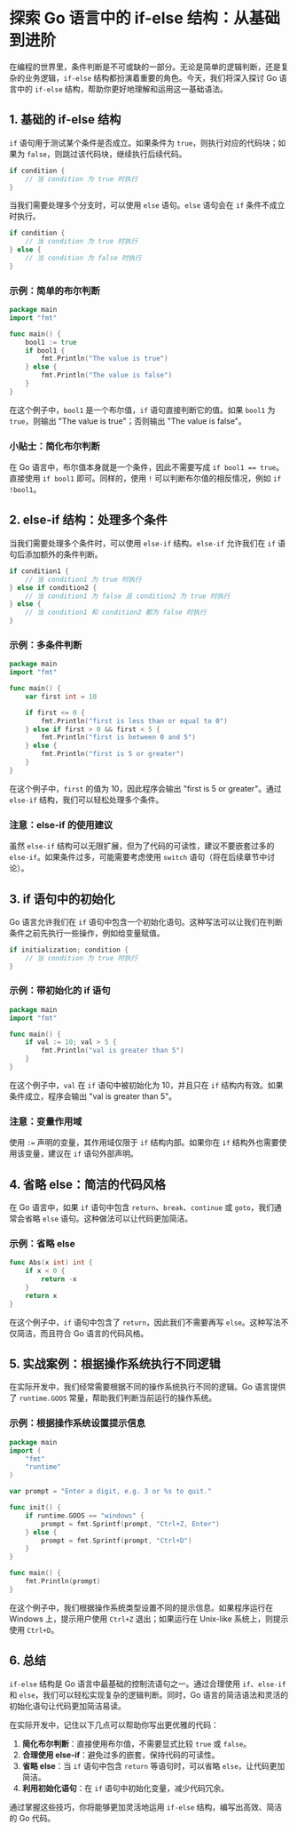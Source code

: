 # 探索 Go 语言中的 if-else 结构：从基础到进阶

在编程的世界里，条件判断是不可或缺的一部分。无论是简单的逻辑判断，还是复杂的业务逻辑，`if-else` 结构都扮演着重要的角色。今天，我们将深入探讨 Go 语言中的 `if-else` 结构，帮助你更好地理解和运用这一基础语法。

## 1. 基础的 if-else 结构

`if` 语句用于测试某个条件是否成立。如果条件为 `true`，则执行对应的代码块；如果为 `false`，则跳过该代码块，继续执行后续代码。

```go
if condition {
    // 当 condition 为 true 时执行
}
```

当我们需要处理多个分支时，可以使用 `else` 语句。`else` 语句会在 `if` 条件不成立时执行。

```go
if condition {
    // 当 condition 为 true 时执行
} else {
    // 当 condition 为 false 时执行
}
```

### 示例：简单的布尔判断

```go
package main
import "fmt"

func main() {
    bool1 := true
    if bool1 {
        fmt.Println("The value is true")
    } else {
        fmt.Println("The value is false")
    }
}
```

在这个例子中，`bool1` 是一个布尔值，`if` 语句直接判断它的值。如果 `bool1` 为 `true`，则输出 "The value is true"；否则输出 "The value is false"。

### 小贴士：简化布尔判断

在 Go 语言中，布尔值本身就是一个条件，因此不需要写成 `if bool1 == true`。直接使用 `if bool1` 即可。同样的，使用 `!` 可以判断布尔值的相反情况，例如 `if !bool1`。

## 2. else-if 结构：处理多个条件

当我们需要处理多个条件时，可以使用 `else-if` 结构。`else-if` 允许我们在 `if` 语句后添加额外的条件判断。

```go
if condition1 {
    // 当 condition1 为 true 时执行
} else if condition2 {
    // 当 condition1 为 false 且 condition2 为 true 时执行
} else {
    // 当 condition1 和 condition2 都为 false 时执行
}
```

### 示例：多条件判断

```go
package main
import "fmt"

func main() {
    var first int = 10

    if first <= 0 {
        fmt.Println("first is less than or equal to 0")
    } else if first > 0 && first < 5 {
        fmt.Println("first is between 0 and 5")
    } else {
        fmt.Println("first is 5 or greater")
    }
}
```

在这个例子中，`first` 的值为 10，因此程序会输出 "first is 5 or greater"。通过 `else-if` 结构，我们可以轻松处理多个条件。

### 注意：else-if 的使用建议

虽然 `else-if` 结构可以无限扩展，但为了代码的可读性，建议不要嵌套过多的 `else-if`。如果条件过多，可能需要考虑使用 `switch` 语句（将在后续章节中讨论）。

## 3. if 语句中的初始化

Go 语言允许我们在 `if` 语句中包含一个初始化语句。这种写法可以让我们在判断条件之前先执行一些操作，例如给变量赋值。

```go
if initialization; condition {
    // 当 condition 为 true 时执行
}
```

### 示例：带初始化的 if 语句

```go
package main
import "fmt"

func main() {
    if val := 10; val > 5 {
        fmt.Println("val is greater than 5")
    }
}
```

在这个例子中，`val` 在 `if` 语句中被初始化为 10，并且只在 `if` 结构内有效。如果条件成立，程序会输出 "val is greater than 5"。

### 注意：变量作用域

使用 `:=` 声明的变量，其作用域仅限于 `if` 结构内部。如果你在 `if` 结构外也需要使用该变量，建议在 `if` 语句外部声明。

## 4. 省略 else：简洁的代码风格

在 Go 语言中，如果 `if` 语句中包含 `return`、`break`、`continue` 或 `goto`，我们通常会省略 `else` 语句。这种做法可以让代码更加简洁。

### 示例：省略 else

```go
func Abs(x int) int {
    if x < 0 {
        return -x
    }
    return x
}
```

在这个例子中，`if` 语句中包含了 `return`，因此我们不需要再写 `else`。这种写法不仅简洁，而且符合 Go 语言的代码风格。

## 5. 实战案例：根据操作系统执行不同逻辑

在实际开发中，我们经常需要根据不同的操作系统执行不同的逻辑。Go 语言提供了 `runtime.GOOS` 常量，帮助我们判断当前运行的操作系统。

### 示例：根据操作系统设置提示信息

```go
package main
import (
    "fmt"
    "runtime"
)

var prompt = "Enter a digit, e.g. 3 or %s to quit."

func init() {
    if runtime.GOOS == "windows" {
        prompt = fmt.Sprintf(prompt, "Ctrl+Z, Enter")
    } else {
        prompt = fmt.Sprintf(prompt, "Ctrl+D")
    }
}

func main() {
    fmt.Println(prompt)
}
```

在这个例子中，我们根据操作系统类型设置不同的提示信息。如果程序运行在 Windows 上，提示用户使用 `Ctrl+Z` 退出；如果运行在 Unix-like 系统上，则提示使用 `Ctrl+D`。

## 6. 总结

`if-else` 结构是 Go 语言中最基础的控制流语句之一。通过合理使用 `if`、`else-if` 和 `else`，我们可以轻松实现复杂的逻辑判断。同时，Go 语言的简洁语法和灵活的初始化语句让代码更加简洁易读。

在实际开发中，记住以下几点可以帮助你写出更优雅的代码：

1. **简化布尔判断**：直接使用布尔值，不需要显式比较 `true` 或 `false`。
2. **合理使用 else-if**：避免过多的嵌套，保持代码的可读性。
3. **省略 else**：当 `if` 语句中包含 `return` 等语句时，可以省略 `else`，让代码更加简洁。
4. **利用初始化语句**：在 `if` 语句中初始化变量，减少代码冗余。

通过掌握这些技巧，你将能够更加灵活地运用 `if-else` 结构，编写出高效、简洁的 Go 代码。
